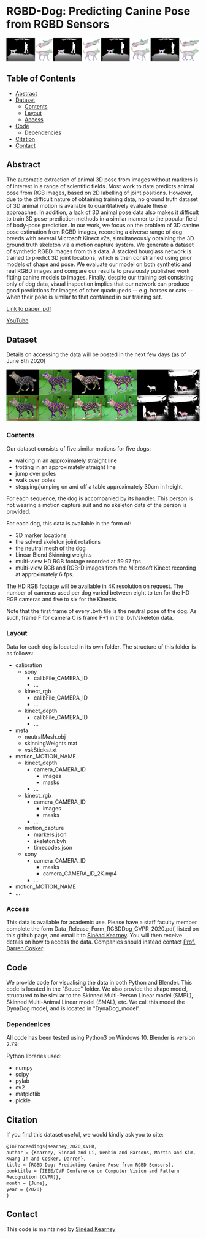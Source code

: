 # RGBD-Dog: Predicting Canine Pose from RGBD Sensors

![RGBD-Dog](/figs/firstIm_v2.png)

## Table of Contents
  * [Abstract](#abstract)
  * [Dataset](#dataset)
    * [Contents](#contents)
    * [Layout](#layout)
	* [Access](#access)
  * [Code](#code)
    * [Dependencies](#dependencies)
  * [Citation](#citation)
  * [Contact](#contact)
  
  
## Abstract
The automatic extraction of animal 3D pose from images without markers is of interest in a range of scientific fields. Most work to date predicts animal pose from RGB images, based on 2D labelling of joint positions. However, due to the difficult nature of obtaining training data, no ground truth dataset of 3D animal motion is available to quantitatively evaluate these approaches. In addition, a lack of 3D animal pose data also makes it difficult to train 3D pose-prediction methods in a similar manner to the popular field of body-pose prediction. In our work, we focus on the problem of 3D canine pose estimation from RGBD images, recording a diverse range of dog breeds with several Microsoft Kinect v2s, simultaneously obtaining the 3D ground truth skeleton via a motion capture system. We generate a dataset of synthetic RGBD images from this data. A stacked hourglass network is trained to predict 3D joint locations, which is then constrained using prior models of shape and pose. We evaluate our model on both synthetic and real RGBD images and compare our results to previously published work fitting canine models to images. Finally, despite our training set consisting only of dog data, visual inspection implies that our network can produce good predictions for images of other quadrupeds -- e.g. horses or cats -- when their pose is similar to that contained in our training set.

[Link to paper .pdf](https://arxiv.org/pdf/2004.07788.pdf)

[YouTube](https://www.youtube.com/watch?v=sRsjo-pE9hI)

## Dataset
Details on accessing the data will be posted in the next few days (as of June 8th 2020)

![RGBD-Dog](/figs/projAll_v2.png)


### Contents
Our dataset consists of five similar motions for five dogs: 

* walking in an approximately straight line
* trotting in an approximately straight line
* jump over poles
* walk over poles
* stepping/jumping on and off a table approximately 30cm in height.

For each sequence, the dog is accompanied by its handler.
This person is not wearing a motion capture suit and no skeleton data of the person is provided.

For each dog, this data is available in the form of:

* 3D marker locations
* the solved skeleton joint rotations
* the neutral mesh of the dog
* Linear Blend Skinning weights
* multi-view HD RGB footage recorded at 59.97 fps
* multi-view RGB and RGB-D images from the Microsoft Kinect recording at approximately 6 fps.

The HD RGB footage will be available in 4K resolution on request.
The number of cameras used per dog varied between eight to ten for the HD RGB cameras and five to six for the Kinects.

Note that the first frame of every .bvh file is the neutral pose of the dog. As such, frame F for camera C is frame F+1 in the .bvh/skeleton data.
### Layout
Data for each dog is located in its own folder. The structure of this folder is as follows:

- calibration
  - sony
    - calibFile\_CAMERA_ID
    - ...
  - kinect_rgb
    - calibFile\_CAMERA_ID
    - ...
  - kinect_depth
    - calibFile\_CAMERA_ID
    - ...
- meta
  - neutralMesh.obj
  - skinningWeights.mat
  - vskSticks.txt
- motion\_MOTION_NAME
  - kinect_depth
     - camera\_CAMERA_ID
         - images
         - masks
     - ...
  - kinect_rgb
     - camera\_CAMERA_ID
         - images
         - masks
     - ...
  - motion_capture
     - markers.json
     - skeleton.bvh
     - timecodes.json
  - sony
     - camera\_CAMERA_ID
         - masks
         - camera\_CAMERA\_ID_2K.mp4
     - ...
- motion\_MOTION_NAME
- ...

### Access
This data is available for academic use. Please have a staff faculty member complete the form Data_Release_Form_RGBDDog_CVPR_2020.pdf, listed on this github page, and email it to [Sinéad Kearney](s.kearney@bath.ac.uk). You will then receive details on how to access the data. Companies should instead contact [Prof. Darren Cosker](d.p.cosker@bath.ac.uk).

## Code
We provide code for visualising the data in both Python and Blender. This code is located in the "Souce" folder. We also provide the shape model, structured to be similar to the Skinned Multi-Person Linear model (SMPL), Skinned Multi-Animal Linear model (SMAL), etc. We call this model the DynaDog model, and is located in "DynaDog_model".

### Dependenices
All code has been tested using Python3 on Windows 10. Blender is version 2.79.

Python libraries used:
* numpy
* scipy
* pylab
* cv2
* matplotlib
* pickle

## Citation
If you find this dataset useful, we would kindly ask you to cite:

```
@InProceedings{Kearney_2020_CVPR,
author = {Kearney, Sinead and Li, Wenbin and Parsons, Martin and Kim, Kwang In and Cosker, Darren},
title = {RGBD-Dog: Predicting Canine Pose from RGBD Sensors},
booktitle = {IEEE/CVF Conference on Computer Vision and Pattern Recognition (CVPR)},
month = {June},
year = {2020}
}
```


## Contact
This code is maintained by [Sinéad Kearney](s.kearney@bath.ac.uk)
